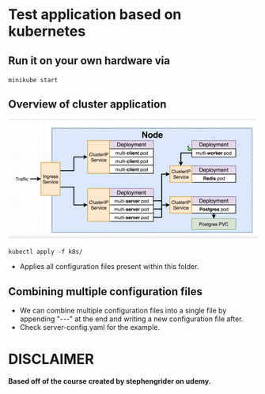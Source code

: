 # Test application based on kubernetes
## Run it on your own hardware via
`minikube start`
## Overview of cluster application

![Workflow Diagram](https://github.com/MuzammilM/Docker-Kubernetes-Overview/blob/master/Kubernetes/k8s/Workflow.PNG)

`kubectl apply -f k8s/`

* Applies all configuration files present within this folder.


## Combining multiple configuration files
* We can combine multiple configuration files into a single file by appending "---" at the end and writing a new configuration file after.
* Check server-config.yaml for the example.


# DISCLAIMER
**Based off of the course created by stephengrider on udemy.**
